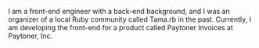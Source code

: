 I am a front-end engineer with a back-end background, and I was an organizer of a local Ruby community called Tama.rb in the past. Currently, I am developing the front-end for a product called Paytoner Invoices at Paytoner, Inc.
